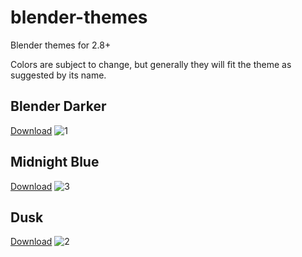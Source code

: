 # blender-themes

Blender themes for 2.8+

Colors are subject to change, but generally they will fit the theme as suggested by its name.

## Blender Darker
[Download](https://raw.githubusercontent.com/williamchange/blender-themes/master/Blender_Darker.xml)
![1](https://user-images.githubusercontent.com/830253/137122672-f66f2a44-6b92-4f55-bd8a-ffcdae695361.png)

## Midnight Blue
[Download](https://raw.githubusercontent.com/williamchange/blender-themes/master/Midnight_Blue.xml)
![3](https://user-images.githubusercontent.com/830253/137122711-c518e5ac-f30b-477a-a919-0a2a06ba2af6.png)

## Dusk
[Download](https://raw.githubusercontent.com/williamchange/blender-themes/master/Dusk.xml)
![2](https://user-images.githubusercontent.com/830253/137122717-be9258ec-4af3-4d75-8f2a-89479dffc06a.png)
